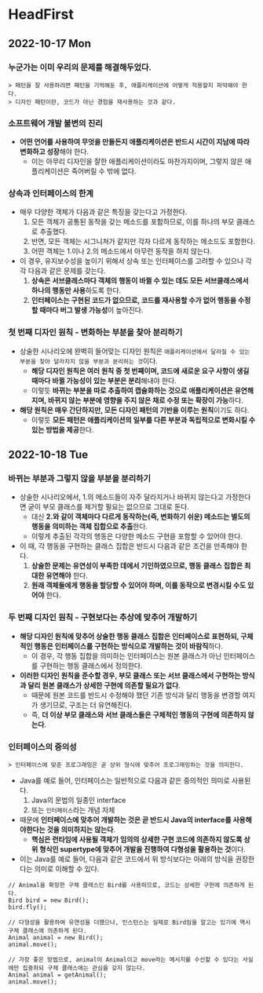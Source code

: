 # HeadFirst
## 2022-10-17 Mon

### 누군가는 이미 우리의 문제를 해결해두었다.
```
> 패턴을 잘 사용하려면 패턴을 기억해둔 후, 애플리케이션에 어떻게 적용할지 파악해야 한다.
> 디자인 패턴이란, 코드가 아닌 경험을 재사용하는 것과 같다.
```

### 소프트웨어 개발 불변의 진리
* **어떤 언어를 사용하여 무엇을 만들든지 애플리케이션은 반드시 시간이 지남에 따라 변화하고 성장**해야 한다.
  * 이는 아무리 디자인을 잘한 애플리케이션이라도 마찬가지이며, 그렇지 않은 애플리케이션은 죽어버릴 수 밖에 없다.

### 상속과 인터페이스의 한계
* 매우 다양한 객체가 다음과 같은 특징을 갖는다고 가정한다.
  1. 모든 객체가 공통된 동작을 갖는 메소드를 포함하므로, 이를 하나의 부모 클래스로 추출했다.
  2. 반면, 모든 객체는 시그니쳐가 같지만 각자 다르게 동작하는 메소드도 포함한다.
  3. 어떤 객체는 1.이나 2.의 메소드에서 아무런 동작을 하지 않는다.
* 이 경우, 유지보수성을 높이기 위해서 상속 또는 인터페이스를 고려할 수 있으나 각각 다음과 같은 문제를 갖는다.
  1. **상속은 서브클래스마다 객체의 행동이 바뀔 수 있는 데도 모든 서브클래스에서 하나의 행동만 사용**하도록 한다.
  2. **인터페이스는 구현된 코드가 없으므로, 코드를 재사용할 수가 없어 행동을 수정할 때마다 버그 발생 가능성**이 높아진다.

### 첫 번째 디자인 원칙 - 변화하는 부분을 찾아 분리하기
* 상술한 시나리오에 완벽히 들어맞는 디자인 원칙은 `애플리케이션에서 달라질 수 있는 부분을 찾아 달라지지 않을 부분과 분리하는 것`이다.
  * **해당 디자인 원칙은 여러 원칙 중 첫 번째이며, 코드에 새로운 요구 사항이 생길 때마다 바뀔 가능성이 있는 부분은 분리**해내야 한다.
  * 이렇듯 **바뀌는 부분을 따로 추출하여 캡슐화하는 것으로 애플리케이션은 유연해지며, 바뀌지 않는 부분에 영향을 주지 않은 채로 수정 또는 확장이 가능**하다.
* **해당 원칙은 매우 간단하지만, 모든 디자인 패턴의 기반을 이루는 원칙**이기도 하다.
  * 이렇듯 **모든 패턴은 애플리케이션의 일부를 다른 부분과 독립적으로 변화시킬 수 있는 방법을 제공**한다.

## 2022-10-18 Tue
### 바뀌는 부분과 그렇지 않을 부분을 분리하기
* 상술한 시나리오에서, 1.의 메소드들이 자주 달라지거나 바뀌지 않는다고 가정한다면 굳이 부모 클래스를 제거할 필요는 없으므로 그대로 둔다.
  * 대신 **2.와 같이 객체마다 다르게 동작하는(즉, 변화하기 쉬운) 메소드는 별도의 행동을 의미하는 객체 집합으로 추출**한다.
  * 이렇게 추출된 각각의 행동은 다양한 메소드 구현을 포함할 수 있어야 한다.
* 이 때, 각 행동을 구현하는 클래스 집합은 반드시 다음과 같은 조건을 만족해야 한다.
  1. **상술한 문제는 유연성이 부족한 데에서 기인하였으므로, 행동 클래스 집합은 최대한 유연해야** 한다.
  2. **원래 객체들에게 행동을 할당할 수 있어야 하며, 이를 동작으로 변경시킬 수도 있어야** 한다.

### 두 번째 디자인 원칙 - 구현보다는 추상에 맞추어 개발하기
* **해당 디자인 원칙에 맞추어 상술한 행동 클래스 집합은 인터페이스로 표현하되, 구체적인 행동은 인터페이스를 구현하는 방식으로 개발하는 것이 바람직**하다.
  * 이 경우, 각 행동 집합을 의미하는 인터페이스는 원본 클래스가 아닌 인터페이스를 구현하는 행동 클래스에서 정의한다.
* **이러한 디자인 원칙을 준수할 경우, 부모 클래스 또는 서브 클래스에서 구현하는 방식과 달리 원본 클래스가 상세한 구현에 의존할 필요가 없다**.
  * 때문에 원본 코드를 반드시 수정해야 했던 기존 방식과 달리 행동을 변경할 여지가 생기므로, 구조는 더 유연해진다.
  * 즉, **더 이상 부모 클래스와 서브 클래스들은 구체적인 행동의 구현에 의존하지 않는다**.

### 인터페이스의 중의성
```
> 인터페이스에 맞춘 프로그래밍은 곧 상위 형식에 맞추어 프로그래밍하는 것을 의미한다.
```
* Java를 예로 들어, 인터페이스는 일반적으로 다음과 같은 중의적인 의미로 사용된다.
  1. Java의 문법의 일종인 interface
  2. 또는 `인터페이스`라는 개념 자체
* 때문에 **인터페이스에 맞추어 개발하는 것은 곧 반드시 Java의 interface를 사용해야한다는 것을 의미하지는 않는다**.
  * **핵심은 런타임에 사용될 객체가 임의의 상세한 구현 코드에 의존하지 않도록 상위 형식인 supertype에 맞추어 개발을 진행하여 다형성을 활용하는 것**이다.
* 이는 Java를 예로 들어, 다음과 같은 코드에서 위 방식보다는 아래의 방식을 권장한다는 의미로 이해할 수 있다.
```
// Animal을 확장한 구체 클래스인 Bird를 사용하므로, 코드는 상세한 구현에 의존하게 된다.
Bird bird = new Bird();
bird.fly();

// 다형성을 활용하여 유연성을 더했으나, 인스턴스는 실제로 Bird임을 알고는 있기에 역시 구체 클래스에 의존하게 된다.
Animal animal = new Bird();
animal.move();

// 가장 좋은 방법으로, animal이 Animal이고 move라는 메시지를 수신할 수 있다는 사실에만 집중하되 구체 클래스에는 관심을 갖지 않는다.
Animal animal = getAnimal();
animal.move();
```